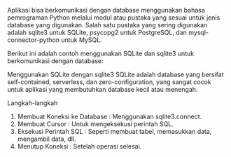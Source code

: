 Aplikasi bisa berkomunikasi dengan database menggunakan bahasa pemrograman Python melalui modul atau pustaka yang sesuai untuk jenis database yang digunakan. Salah satu pustaka yang sering digunakan adalah sqlite3 untuk SQLite, psycopg2 untuk PostgreSQL, dan mysql-connector-python untuk MySQL.

Berikut ini adalah contoh menggunakan SQLite dan sqlite3 untuk berkomunikasi dengan database:

Menggunakan SQLite dengan sqlite3
SQLite adalah database yang bersifat self-contained, serverless, dan zero-configuration, yang sangat cocok untuk aplikasi yang membutuhkan database kecil atau menengah.

Langkah-langkah   
1. Membuat Koneksi ke Database : Menggunakan sqlite3.connect.   
2. Membuat Cursor : Untuk mengeksekusi perintah SQL.  
3. Eksekusi Perintah SQL : Seperti membuat tabel, memasukkan data, mengambil data, dll.  
4. Menutup Koneksi : Setelah operasi selesai.
